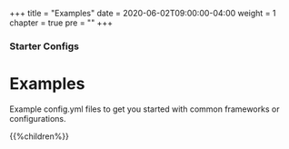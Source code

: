 +++
title = "Examples"
date = 2020-06-02T09:00:00-04:00
weight = 1
chapter = true
pre = ""
+++

### Starter Configs

# Examples

Example config.yml files to get you started with common frameworks or configurations.

{{%children%}}
